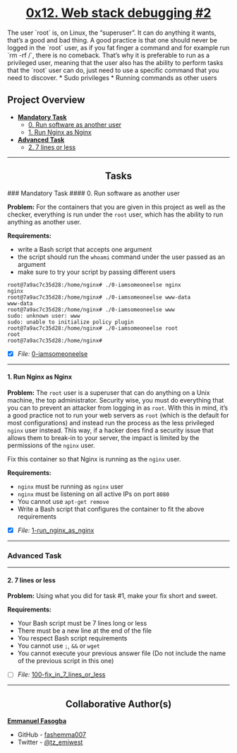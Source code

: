 <h1 style="text-align: center;">
	<a href='https://intranet.alxswe.com/projects/287'>
		0x12. Web stack debugging #2
	</a>
</h1>
The user `root` is, on Linux, the “superuser”. It can do anything it wants, that’s a good and bad thing. A good practice is that one should never be logged in the `root` user, as if you fat finger a command and for example run `rm -rf /`, there is no comeback. That’s why it is preferable to run as a privileged user, meaning that the user also has the ability to perform tasks that the `root` user can do, just need to use a specific command that you need to discover.
* Sudo privileges
* Running commands as other users

## Project Overview

- [**Mandatory Task**](#mandatory-task)
	- [0. Run software as another user](0-iamsomeoneelse)
	- [1. Run Nginx as Nginx](1-run_nginx_as_nginx)
- [**Advanced Task**](#advanced-task)
	- [2. 7 lines or less](100-fix_in_7_lines_or_less)


---

<h2 style="text-align: center;">Tasks</h2>
### Mandatory Task
#### 0. Run software as another user

**Problem:** For the containers that you are given in this project as well as the checker, everything is run under the `root` user, which has the ability to run anything as another user.

**Requirements:**
* write a Bash script that accepts one argument
* the script should run the `whoami` command under the user passed as an argument
* make sure to try your script by passing different users
```
root@7a9ac7c35d28:/home/nginx# ./0-iamsomeoneelse nginx
nginx
root@7a9ac7c35d28:/home/nginx# ./0-iamsomeoneelse www-data
www-data
root@7a9ac7c35d28:/home/nginx# ./0-iamsomeoneelse www     
sudo: unknown user: www
sudo: unable to initialize policy plugin
root@7a9ac7c35d28:/home/nginx# ./0-iamsomeoneelse root
root
root@7a9ac7c35d28:/home/nginx# 
```
- [x] *File:* [0-iamsomeoneelse](0-iamsomeoneelse)

---

#### 1. Run Nginx as Nginx

**Problem:** The `root` user is a superuser that can do anything on a Unix machine, the top administrator. Security wise, you must do everything that you can to prevent an attacker from logging in as `root`. With this in mind, it’s a good practice not to run your web servers as `root` (which is the default for most configurations) and instead run the process as the less privileged `nginx` user instead. This way, if a hacker does find a security issue that allows them to break-in to your server, the impact is limited by the permissions of the `nginx` user.

Fix this container so that Nginx is running as the `nginx` user.

**Requirements:**
* `nginx` must be running as `nginx` user
* `nginx` must be listening on all active IPs on port `8080`
* You cannot use `apt-get remove`
* Write a Bash script that configures the container to fit the above requirements

- [x] *File:* [1-run_nginx_as_nginx](1-run_nginx_as_nginx)

---

### Advanced Task

---
#### 2. 7 lines or less
**Problem:** Using what you did for task #1, make your fix short and sweet.

**Requirements:**
* Your Bash script must be 7 lines long or less
* There must be a new line at the end of the file
* You respect Bash script requirements
* You cannot use `;`, `&&` or `wget`
* You cannot execute your previous answer file (Do not include the name of the previous script in this one)

- [ ] *File:* [100-fix_in_7_lines_or_less](100-fix_in_7_lines_or_less)

---


<h2 style="text-align: center;">Collaborative Author(s)</h2>

[**Emmanuel Fasogba**](https://www.linkedin.com/in/emmanuelofasogba/)
- GitHub - [fashemma007](https://github.com/fashemma007)
- Twitter - [@tz_emiwest](https://www.twitter.com/tz_emiwest)
